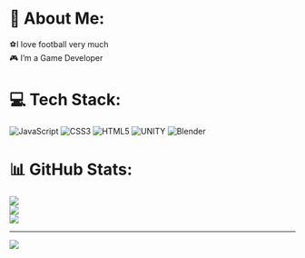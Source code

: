 # 💫 About Me:
⚽️I love football very much<br>🎮 I’m a Game Developer


# 💻 Tech Stack:
![JavaScript](https://img.shields.io/badge/javascript-%23323330.svg?style=for-the-badge&logo=javascript&logoColor=%23F7DF1E) 
![CSS3](https://img.shields.io/badge/css3-%231572B6.svg?style=for-the-badge&logo=css3&logoColor=white)
![HTML5](https://img.shields.io/badge/html5-%23E34F26.svg?style=for-the-badge&logo=html5&logoColor=white) 
![UNITY](https://img.shields.io/badge/Unity-%2320232a.svg?style=for-the-badge&logo=unity&logoColor=white)
![Blender](https://img.shields.io/badge/blender-%23F5792A.svg?style=for-the-badge&logo=blender&logoColor=white)
# 📊 GitHub Stats:
![](https://github-readme-stats.vercel.app/api?username=HalilibrahimTurkmen&theme=dark&hide_border=false&include_all_commits=false&count_private=false)<br/>
![](https://github-readme-streak-stats.herokuapp.com/?user=HalilibrahimTurkmen&theme=dark&hide_border=false)<br/>
![](https://github-readme-stats.vercel.app/api/top-langs/?username=HalilibrahimTurkmen&theme=dark&hide_border=false&include_all_commits=false&count_private=false&layout=compact)

---
[![](https://visitcount.itsvg.in/api?id=HalilibrahimTurkmen&icon=0&color=0)](https://visitcount.itsvg.in)

<!-- Proudly created with GPRM ( https://gprm.itsvg.in ) -->

